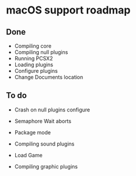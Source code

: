 # macOS support roadmap

## Done

 - Compiling core
 - Compiling null plugins
 - Running PCSX2
 - Loading plugins
 - Configure plugins
 - Change Documents location

## To do

 - Crash on null plugins configure
 - Semaphore Wait aborts
 - Package mode

 - Compiling sound plugins

 - Load Game
 - Compiling graphic plugins
